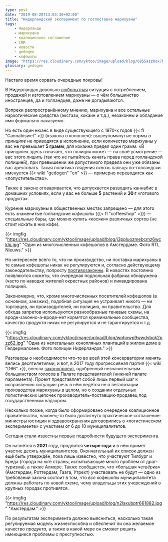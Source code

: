 ```yaml
---
type: post
date: "2019-08-28T13:03:30+02:00"
title: "Нидерландский эксперимент по госпоставке марихуаны"
tags:
    - Нидерланды
    - марихуана
    - коалиционное соглашение
    - СМИ
    - новости
    - gedogen
    - кофешопы
image: "https://res.cloudinary.com/yktoo/image/upload/blog/6855azz0ox7b3364.jpg"
glossary: gedogen
---
```


Настало время сорвать очередные покровы!

В Нидерландах довольно [любопытная](/blog/faq#голландцы-ведь-постоянно-курят-марихуану) ситуация с потреблением, продажей и изготовлением марихуаны — о чём большинство иностранцев, да и голландцев, даже не догадываются.

<!--more-->

Вопреки распространённому мнению, марихуана и все остальные наркотические средства (экстази, кокаин и т.д.), незаконны и обладание ими формально наказуемо.

Но есть один нюанс в виде существующего с 1970-х годов {{< fl "Cannabiswet" >}} («закона о конопле»): вышеупомянутые нормы *в принципе* не приводятся в исполнение, если количество марихуаны у вас не превышает **5 грамм**; для кокаина предел один грамм. «В принципе» здесь означает, что полиция может — на своё усмотрение — вас этого лишить (так что не пытайтесь качать права перед голландской полицией), при превышении же допустимого предела они уже обязаны вас арестовать. Такая политика глядения сквозь пальцы по-голландски именуется {{< wiki "gedogen" "en" >}} — примерно переводится как «попустительство».

Также в законе оговаривается, что допускается разводить каннабис в домашних условиях, если у вас не больше **5** растений и **30 г** «готового продукта».

Курение марихуаны в общественных местах запрещено — для этого есть знаменитые голландские *кофешопы* ({{< fl "coffeeshop" >}}) — специальные бары, где можно купить «косяки» различных сортов (не стоит искать в них кофе).

{{< imgfig "https://res.cloudinary.com/yktoo/image/upload/blog/j3ppluozmebcmz6wcklp.jpg" "Один из многочисленных кофешопов в Амстердаме. Фото RTL Nieuws." >}}

Но интереснее всего то, что ни производство, ни поставка марихуаны в те самые кофешопы никак не регулируются и, согласно действующему законодательству, попросту [противозаконны](https://www.politie.nl/themas/illegale-hennepteelt.html). В новостях постоянно появляются сюжеты, что очередная подпольная фабрика обнаружена (часто по наводке жителей окрестных районов) и ликвидирована полицией.

Закономерно, что, кроме многочисленных посетителей кофешопов (в основном, заезжих), подобная ситуация не устраивает никого — ни торговцев, ни производителей, ни полицию, ни правительство. Для обхода запретов используются разнообразные теневые схемы, на вроде-законно-а-вроде-нет кормятся криминальные сообщества, качество *продукта* никак не регулируется и не гарантируется и т.д.

{{< imgfig "https://res.cloudinary.com/yktoo/image/upload/blog/wphowp9wwdybok2pzz62.jpg" "Одна из нелегальных конопляных плантаций в жилом доме в Гелдермалсене. Фото полиции Нидерландов." >}}

Разговоры о необходимости что-то во всей этой консерватории менять велись десятилетиями, и вот, в 2017 году прогрессивная партия {{< wiki "D66" >}}, внесла [законопроект](https://www.volkskrant.nl/nieuws-achtergrond/tweede-kamer-stemt-in-met-regulering-wietteelt-maar-komt-het-echt-zover~b539b360/), одобренный незначительным большинством голосов в Палате представителей (нижней палате парламента). Проект представляет собой лишь первый шаг к исправлению ситуации: речь в нём ведётся не о легализации производства марихуаны в целом, но о создании отдельных логистических цепочек производитель-поставщик-продавец под государственным надзором.

Несколько позже, когда было сформировано очередное коалиционное правительство, наконец-то было достигнуто практическое соглашение: министры юстиции и здравоохранения договорились о «логистическом эксперименте» с участием от 6 до 10 муниципалитетов.

Сегодня [стали](https://nos.nl/artikel/2299271-wietproef-kabinet-wordt-gehouden-in-tien-gemeenten.html) известны первые подробности будущего эксперимента.

Он начнётся в **2021** году, продлится **четыре года** и в нём примет участие десять муниципалитетов. Окончательный их список должен ещё быть утверждён, пока лишь известно, что участвуют Тилбург и Бреда (города на юге страны, испытывающие много проблем от драг-туризма), а также Алмере. Также сообщается, что «большая четвёрка» (Амстердам, Роттердам, Гаага, Утрехт) участвовать не будут — одно из требований закона состоит в том, что *все* кофешопы муниципалитета должны работать по новой схеме, чему владельцы этих учереждений в крупных городах противятся.

{{< imgfig "https://res.cloudinary.com/yktoo/image/upload/blog/n2laxubptr661882.jpg" "Амстердам." >}}

По результатам эксперимента должно выясниться, насколько такая регулируемая модель жизнеспособна и обеспечит ли она желаемое качество *продукта*, а также в какой мере он сможет решить имеющиеся проблемы с преступностью.
